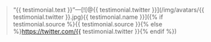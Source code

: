 > “{{ testimonial.text }}”—[![@{{ testimonial.twitter }}](/img/avatars/{{ testimonial.twitter }}.jpg){{ testimonial.name }}]({% if testimonial.source %}{{ testimonial.source }}{% else %}https://twitter.com/{{ testimonial.twitter }}{% endif %})
